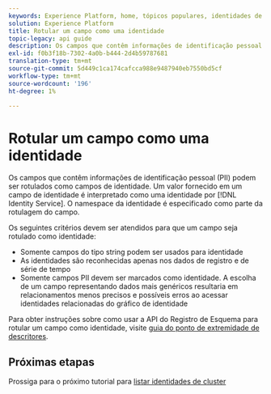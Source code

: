 ```yaml
---
keywords: Experience Platform, home, tópicos populares, identidades de etiquetas
solution: Experience Platform
title: Rotular um campo como uma identidade
topic-legacy: api guide
description: Os campos que contêm informações de identificação pessoal (PII) podem ser rotulados como campos de identidade. Um valor fornecido em um campo de identidade é interpretado como uma identidade pelo Serviço de identidade. O namespace da identidade é especificado como parte da rotulagem do campo.
exl-id: f0b3f18b-7302-4a0b-b444-2d4b59787681
translation-type: tm+mt
source-git-commit: 5d449c1ca174cafcca988e9487940eb7550bd5cf
workflow-type: tm+mt
source-wordcount: '196'
ht-degree: 1%

---
```


# Rotular um campo como uma identidade

Os campos que contêm informações de identificação pessoal (PII) podem ser rotulados como campos de identidade. Um valor fornecido em um campo de identidade é interpretado como uma identidade por [!DNL Identity Service]. O namespace da identidade é especificado como parte da rotulagem do campo.

Os seguintes critérios devem ser atendidos para que um campo seja rotulado como identidade:

- Somente campos do tipo string podem ser usados para identidade
- As identidades são reconhecidas apenas nos dados de registro e de série de tempo
- Somente campos PII devem ser marcados como identidade. A escolha de um campo representando dados mais genéricos resultaria em relacionamentos menos precisos e possíveis erros ao acessar identidades relacionadas do gráfico de identidade

Para obter instruções sobre como usar a API do Registro de Esquema para rotular um campo como identidade, visite [guia do ponto de extremidade de descritores](../../xdm/api/descriptors.md#create).

## Próximas etapas

Prossiga para o próximo tutorial para [listar identidades de cluster](./list-cluster-identites.md)
